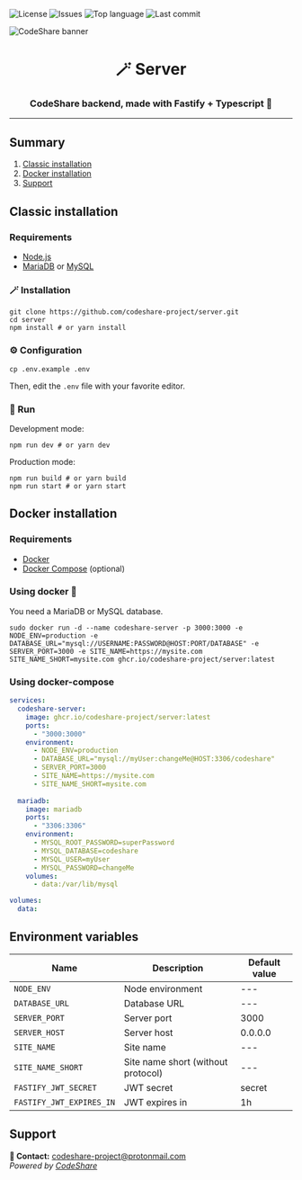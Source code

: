 ![License](https://img.shields.io/github/license/codeshare-project/server)
![Issues](https://img.shields.io/github/issues/codeshare-project/server)
![Top language](https://img.shields.io/github/languages/top/codeshare-project/server)
![Last commit](https://img.shields.io/github/last-commit/codeshare-project/server)

![CodeShare banner](https://i.imgur.com/8KSgw8s.png)
<h1 align="center">🪄 Server</h1>
<h3 align="center">CodeShare backend, made with Fastify + Typescript 💙</h3>
<hr>

## Summary
1. [Classic installation](#classic-installation)
2. [Docker installation](#docker-installation)
3. [Support](#support)

## Classic installation
### Requirements
- [Node.js](https://nodejs.org/en/)
- [MariaDB](https://mariadb.org/) or [MySQL](https://www.mysql.com/fr/)

### 🪄 Installation
```shell
git clone https://github.com/codeshare-project/server.git
cd server
npm install # or yarn install
```

### ⚙️ Configuration
```shell
cp .env.example .env
```
Then, edit the `.env` file with your favorite editor.

### 🎉 Run
Development mode:
```shell
npm run dev # or yarn dev
```
Production mode:
```shell
npm run build # or yarn build
npm run start # or yarn start
```

## Docker installation
### Requirements
- [Docker](https://www.docker.com/)
- [Docker Compose](https://docs.docker.com/compose/) (optional)

### Using docker 🐋
You need a MariaDB or MySQL database.
```shell
sudo docker run -d --name codeshare-server -p 3000:3000 -e NODE_ENV=production -e DATABASE_URL="mysql://USERNAME:PASSWORD@HOST:PORT/DATABASE" -e SERVER_PORT=3000 -e SITE_NAME=https://mysite.com SITE_NAME_SHORT=mysite.com ghcr.io/codeshare-project/server:latest
```

### Using docker-compose
```yaml
services:
  codeshare-server:
    image: ghcr.io/codeshare-project/server:latest
    ports:
      - "3000:3000"
    environment:
      - NODE_ENV=production
      - DATABASE_URL="mysql://myUser:changeMe@HOST:3306/codeshare"
      - SERVER_PORT=3000
      - SITE_NAME=https://mysite.com
      - SITE_NAME_SHORT=mysite.com
   
  mariadb:
    image: mariadb
    ports:
      - "3306:3306"
    environment:
      - MYSQL_ROOT_PASSWORD=superPassword
      - MYSQL_DATABASE=codeshare
      - MYSQL_USER=myUser
      - MYSQL_PASSWORD=changeMe
    volumes:
      - data:/var/lib/mysql

volumes:
  data:
  ```

## Environment variables
| Name | Description                        | Default value |
|---|------------------------------------|---------------|
| `NODE_ENV` | Node environment                   | ---           |
| `DATABASE_URL` | Database URL                       | ---           |
| `SERVER_PORT` | Server port                        | 3000          |
| `SERVER_HOST` | Server host                        | 0.0.0.0       |
| `SITE_NAME` | Site name                          | ---           |
| `SITE_NAME_SHORT` | Site name short (without protocol) | ---           |
| `FASTIFY_JWT_SECRET` | JWT secret                         | secret        |
| `FASTIFY_JWT_EXPIRES_IN` | JWT expires in                     | 1h           |

## Support
**📧 Contact:** <a href="mailto:codeshare-project@protonmail.com">codeshare-project@protonmail.com</a> <br>
*Powered by [CodeShare](https://github.com/codeshare-project)*
